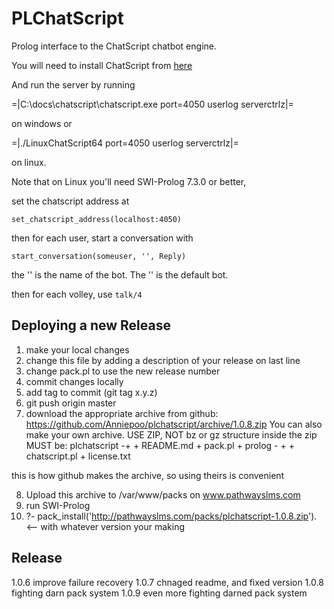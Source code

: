 PLChatScript
============

Prolog interface to the ChatScript chatbot engine.

You will need to install ChatScript from [here](http://chatscript.sourceforge.net/)

And run the server by running

   =|C:\docs\chatscript\chatscript.exe port=4050 userlog serverctrlz|=

on windows or 

   =|./LinuxChatScript64 port=4050 userlog serverctrlz|=

on linux.

Note that on Linux you'll need SWI-Prolog 7.3.0 or better,

set the chatscript address at 

    set_chatscript_address(localhost:4050)

then for each user, start a conversation with

    start_conversation(someuser, '', Reply) 

the '' is the name of the bot. The '' is the default bot.

then for each volley, use `talk/4`

Deploying a new Release
-----------------------

1. make your local changes
2. change this file by adding a description of your release on last line
3. change pack.pl to use the new release number
4. commit changes locally
5. add tag to commit (git tag x.y.z)
6. git push origin master
7. download the appropriate archive from github:  https://github.com/Anniepoo/plchatscript/archive/1.0.8.zip
You can also make your own archive. USE ZIP, NOT bz or gz
structure inside the zip MUST be:
plchatscript -+
              + README.md
              + pack.pl
              + prolog - +
                         + chatscript.pl
                         + license.txt

this is how github makes the archive, so using theirs is convenient

8. Upload this archive to /var/www/packs on www.pathwayslms.com
9. run SWI-Prolog
10. ?- pack_install('http://pathwayslms.com/packs/plchatscript-1.0.8.zip').   <-- with whatever version your making


Release
-------

1.0.6   improve failure recovery
1.0.7   chnaged readme, and fixed version
1.0.8   fighting darn pack system
1.0.9 even more fighting darned pack system








